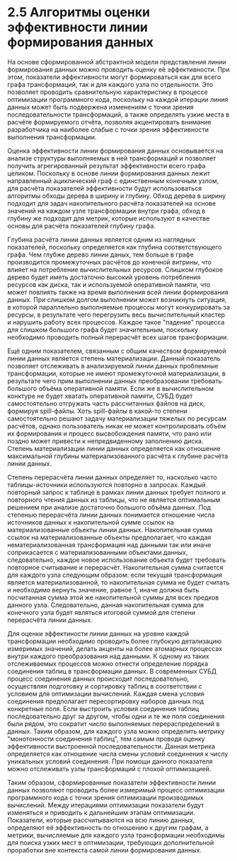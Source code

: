 # 2.5 Алгоритмы оценки эффективности линии формирования данных

На основе сформированной абстрактной модели представления линии формирования
данных можно проводить оценку её эффективности. При этом, показатели эффективности
могут формироваться как для всего графа трансформаций, так и для каждого узла по
отдельности. Это позволяет проводить сравнительную характеристику в процессе
оптимизации программного кода, поскольку на каждой итерации линия данных
может быть подвержена изменениям с точки зрения последовательности трансформаций,
а также определять узкие места в расчёте формируемого отчёта, позволяя 
акцентировать внимание разработчика на наиболее слабые с точки зрения эффективности
выполнения трансформации.

Оценка эффективности линии формирования данных основывается на анализе структуры
выполняемых в ней трансформаций и позволяет получить агрегированный результат 
эффективности всего графа целиком. Поскольку в основе линии формирования данных
лежит направленный ациклический граф с единственным конечным узлом, для расчёта 
показателей эффективности будут использоваться алгоритмы обходы дерева в 
ширину и глубину. Обход дерева в ширину подходит для задач накопительного
расчёта показателей на основе значений на каждом узле трансформации внутри графа,
обход в глубину же подходит для метрик, которые используют в качестве основы 
для расчёта показателей глубину графа. 

Глубина расчёта линии данных является одним из наглядных показателей, поскольку 
определяется как глубина соответствующего графа. Чем глубже дерево линии даных, 
тем больше в графе производится промежуточных расчётов до конечной витрины, 
что влияет на потребление вычислительных ресурсов. Слишком глубокое дерево 
будет иметь достаточно высокий уровень потребления ресурсов как диска, так и 
используемой оперативной памяти, что может повлиять также на время выполнения
всей линии формирования данных. При слишком долгом выполнении может 
возникнуть ситуация, в которой параллельно выполняемые процессы могут 
конкурировать за ресурсы, в результате чего перегрузить весь вычислительный кластер и
нарушить работу всех процессов. Каждое такое "падение" процесса для слишком
большого графа будет значительным, поскольку необходимо проводить полный перерасчёт
всех шагов трансформации.

Ещё одним показателем, связанным с общим качеством формируемой линии данных является
степень материализации. Данный показатель позволяет отслеживать в анализируемой линии
данных проблемные трансформации, которые не имеют промежуточной материализации, в результате
чего прим выполнении данных преобразовании требовать большого объёма оперативной памяти. Если
же в вычислительном конктуре не будет хватать оперативной памяти, СУБД будет самостоятельно
отгружать часть рассчитанных файлов на диск, формируя spill-файлы. Хоть spill-файлы в какой-то
степени самостоятельно решают задачу материализации тяжелых по ресурсам расчётов, однако
пользователь никак не может контролировать объём их формирования и процесс высвобождения памяти,
что рано или поздно может привести к непредвиденному заполнению диска. Степень 
материализации линии данных определяется как отношение максимальной глубины
материализованного расчёта к глубине расчёта линии данных.

Степень перерасчёта линии данных определяет то, насколько часто таблицы-источники используются
повторно в запросах. Каждый повторный запрос к таблице в рамках линии данных требует полного 
и повторного чтения данных из таблицы, что не является оптимальным решением при анализе
достаточно большого объёма данных. Под степенью перерасчёта линии данных понимается отношение
числа источников данных к накопительной сумме ссылок на материализованные объекты 
линии данных. Накопительная сумма ссылок на материализованные объекты предполагает, что
каждая нематериализованная трансформация над данными так или иначе соприкасается с 
материализованными объектами данных, следовательно, каждое новое использование объекта будет
требовать повторное считывание и перерасчёт. Накопительная сумма считается для каждого узла 
следующим образом: если текущая трансформация является материализованной, то накопительная
сумма не будет считать и необходимо вернуть значение, равное 1, иначе должна быть посчитанная 
сумма этой же накопительной суммы для всех предков данного узла. Следовательно, данная
накопительная сумма для конечного узла будет являться итоговой суммой для степени
перерасчёта линии данных.

Для оценки эффектиности линии данных на уровне каждой трансформации необходимо проводить
более глубокую детализацию измеримых значений, делать акценты на более атомарных процессах
внутри каждого преобразования над данными. К одному из таких отслеживаемых процессов можно 
отнести определение порядка соединения таблиц в трансформации данных. В современных СУБД 
процесс соединения данных происходит последовательно, осуществляя подготовку и сортировку
таблиц в соответствии с условием для оптимизации вычислений. Каждая смена условия соединения
предполагает пересортировку наборов данных под конкретные поля. Если выстроить условия
соединения таблиц последовательно друг за другом, чтобы одни и те же поля соединения были 
рядом, это сократит число выполняемых перераспределений в данных. Таким образом, для каждого
узла можно определить метрику "монотонности соединения таблиц", тем самым проводя оценку 
эффективности выстроенной последовательности. Данная метрика определяется как отношение 
числа смены условий соединения к числу уникальных условий соединения. При помощи данного
показателя можно отслеживать узлы трансформаций с плохой оптимизацией. 

Таким образом, сформированные показатели эффективности линии данных позволяют 
проводить более измеримый процесс оптимизации программного кода с точки зрения
оптимизации производимых вычислений. Между итерациями оптимизации показатели 
будут изменяться и приводить к дальнейшим этапам оптимизации. Показатели, 
которые рассчитываются на всю линию данных, определяют её эффективность
по отношению к другим графам, а метрики, вычисляемые для каждого узла 
трансформации необходимы для поиска узких мест в оптимизации, требующих
дополнительной проработки вне контекста самой линии формирования данных.